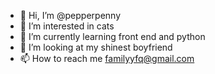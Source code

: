- 👋 Hi, I’m @pepperpenny
- 👀 I’m interested in cats
- 🌱 I’m currently learning front end and python
- 💞️ I’m looking at my shinest boyfriend
- 📫 How to reach me familyyfq@gmail.com

<!---
pepperpenny/pepperpenny is a ✨ special ✨ repository because its `README.md` (this file) appears on your GitHub profile.
You can click the Preview link to take a look at your changes.
--->
